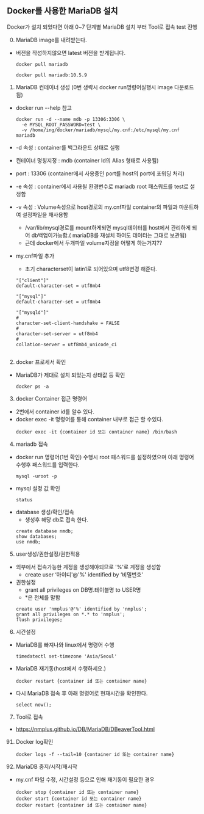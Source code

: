 ## Docker를 사용한 MariaDB 설치

Docker가 설치 되었다면 아래 0~7 단계별 MariaDB 설치 부터 Tool로 접속 test 진행

0. MariaDB image를 내려받는다.
- 버전을 작성하지않으면 latest 버전을 받게됩니다.
  ```
  docker pull mariadb  
  ```
  ```
  docker pull mariadb:10.5.9
  ```
1. MariaDB 컨테이너 생성 (0번 생략시 docker run명령어실행시 image 다운로드됨)  
- docker run --help 참고
  ```
  docker run -d --name mdb -p 13306:3306 \
    -e MYSQL_ROOT_PASSWORD=test \
    -v /home/ing/docker/mariadb/mysql/my.cnf:/etc/mysql/my.cnf mariadb
  ```

- -d 속성 : container를 백그라운드 상태로 실행
- 컨테이너 명칭지정 : mdb (container Id의 Alias 형태로 사용됨)
- port : 13306 (container에서 사용중인 port를 host의 port에 포워딩 처리)
- -e 속성 : container에서 사용될 환경변수로 mariadb root 패스워드를 test로 설정함
- -v 속성 : Volume속성으로 host경로의 my.cnf파일 container의 파일과 마운트하여 설정파일을 재사용함
    - /var/lib/mysql경로를 mount하게되면 mysql데이터를 host에서 관리하게 되어 db백업이가능함.( mariaDB를 재설치 하여도 데이터는 그대로 보관됨)
    - 근데 docker에서 두개파일 volume지정을 어떻게 하는거지??

- my.cnf파일 추가
  - 초기 characterset이 latin1로 되어있으며 utf8변경 해준다.  

  ```
  "["client"]"
  default-character-set = utf8mb4

  "["mysql"]"
  default-character-set = utf8mb4

  "["mysqld"]"
  #
  character-set-client-handshake = FALSE
  #
  character-set-server = utf8mb4
  #
  collation-server = utf8mb4_unicode_ci
 
  ```

2. docker 프로세서 확인
- MariaDB가 제대로 설치 되었는지 상태값 등 확인
  ```
  docker ps -a
  ```

3. docker Container 접근 명령어
- 2번에서 container id를 알수 있다.
- docker exec -it 명령어를 통해 container 내부로 접근 할 수있다.
  ```
  docker exec -it {container id 또는 container name} /bin/bash
  ```
4. mariadb 접속
- docker run 명령어(1번 확인) 수행시 root 패스워드를 설정하였으며 아래 명령어 수행후 패스워드를 입력한다.
  ```
  mysql -uroot -p
  ```       
- mysql 설정 값 확인
  ```
  status
  ```
- database 생성/확인/접속
  - 생성후 해당 db로 접속 한다.
  ```
  create database nmdb;
  show databases;
  use nmdb;
  ```
5. user생성/권한설정/권한적용
- 외부에서 접속가능한 계정을 생성해야되므로 '%'로 계정을 생성함
    - create user ‘아이디'@'%' identified by ‘비밀번호'
-  권한설정  
    - grant all privileges on DB명.테이블명 to USER명
    - \*은 전체를 말함
    ```
    create user 'nmplus'@'%' identified by 'nmplus';
    grant all privileges on *.* to 'nmplus';
    flush privileges;
    ```

6. 시간설정
  - MariaDB를 빠져나와 linux에서 명령어 수행  
    ```
    timedatectl set-timezone 'Asia/Seoul'  
    ```
  - MariaDB 재기동(host에서 수행하세요.)
    ```
    docker restart {container id 또는 container name}
    ```
  - 다시 MariaDB 접속 후 아래 명령어로 현재시간을 확인한다.
    ```
    select now();
    ```
7. Tool로 접속
  - https://nmplus.github.io/DB/MariaDB/DBeaverTool.html


91. Docker log확인
    ```
    docker logs -f --tail=10 {container id 또는 container name}
    ```

92. MariaDB 중지/시작/재시작
- my.cnf 파일 수정, 시간설정 등으로 인해 재기동이 필요한 경우  
  ```
  docker stop {container id 또는 container name}
  docker start {container id 또는 container name}
  docker restart {container id 또는 container name}
  ```
